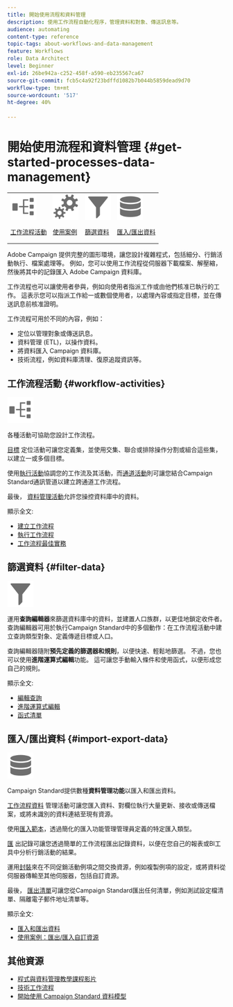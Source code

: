 ```yaml
---
title: 開始使用流程和資料管理
description: 使用工作流程自動化程序，管理資料和對象、傳送訊息等。
audience: automating
content-type: reference
topic-tags: about-workflows-and-data-management
feature: Workflows
role: Data Architect
level: Beginner
exl-id: 26be942a-c252-458f-a590-eb235567ca67
source-git-commit: fcb5c4a92f23bdffd1082b7b044b5859dead9d70
workflow-type: tm+mt
source-wordcount: '517'
ht-degree: 40%

---
```


# 開始使用流程和資料管理 {#get-started-processes-data-management}

<table>
<tr>
<td><img src="assets/do-not-localize/icon_workflows.svg" width="60px"><p><a href="#workflow-activities">工作流程活動</a></p></td><td><img src="assets/do-not-localize/icon_activities.svg" width="60px"><p><a href="../../automating/using/workflow-created-query-with-complement.md">使用案例</a></p></td><td><img src="assets/do-not-localize/icon_filter.svg" width="60px"><p><a href="#filter-data">篩選資料</a></p></td>
<td><img src="assets/do-not-localize/icon_manage.svg" width="60px"><p><a href="#import-export-data">匯入/匯出資料</a></p></td></tr>
</table>

Adobe Campaign 提供完整的圖形環境，讓您設計複雜程式，包括細分、行銷活動執行、檔案處理等。 例如，您可以使用工作流程從伺服器下載檔案、解壓縮，然後將其中的記錄匯入 Adobe Campaign 資料庫。

工作流程也可以讓使用者參與，例如向使用者指派工作或由他們核准已執行的工作。 這表示您可以指派工作給一或數個使用者，以處理內容或指定目標，並在傳送訊息前核准證明。

工作流程可用於不同的內容，例如：

* 定位以管理對象或傳送訊息。
* 資料管理 (ETL)，以操作資料。
* 將資料匯入 Campaign 資料庫。
* 技術流程，例如資料庫清理、復原追蹤資訊等。

## 工作流程活動 {#workflow-activities}

<img src="assets/do-not-localize/icon_workflows.svg" width="60px">

各種活動可協助您設計工作流程。

[目標](../../automating/using/about-targeting-activities.md) 定位活動可讓您定義集，並使用交集、聯合或排除操作分割或組合這些集，以建立一或多個目標。

使用[執行活動](../../automating/using/about-execution-activities.md)協調您的工作流及其活動，而[通道活動](../../automating/using/about-channel-activities.md)則可讓您結合Campaign Standard通訊管道以建立跨通道工作流程。

最後， [資料管理活動](../../automating/using/about-data-management-activities.md)允許您操控資料庫中的資料。

顯示全文:

* [建立工作流程](../../automating/using/building-a-workflow.md)
* [執行工作流程](../../automating/using/about-workflow-execution.md)
* [工作流程最佳實務](../../automating/using/best-practices-workflows.md)

## 篩選資料 {#filter-data}

<img src="assets/do-not-localize/icon_filter.svg" width="60px">

運用&#x200B;**查詢編輯器**&#x200B;來篩選資料庫中的資料，並建置人口族群，以更佳地鎖定收件者。 查詢編輯器可用於執行Campaign Standard中的多個動作：在工作流程活動中建立查詢類型對象、定義傳遞目標或人口。

查詢編輯器隨附&#x200B;**預先定義的篩選器和規則**，以便快速、輕鬆地篩選。 不過，您也可以使用&#x200B;**進階運算式編輯**&#x200B;功能。 這可讓您手動輸入條件和使用函式，以便形成您自己的規則。

顯示全文:

* [編輯查詢](../../automating/using/editing-queries.md)
* [進階運算式編輯](../../automating/using/advanced-expression-editing.md)
* [函式清單](../../automating/using/list-of-functions.md)

## 匯入/匯出資料 {#import-export-data}

<img src="assets/do-not-localize/icon_manage.svg" width="60px">

Campaign Standard提供數種&#x200B;**資料管理功能**&#x200B;以匯入和匯出資料。

[工作流程資料](../../automating/using/about-data-management-activities.md) 管理活動可讓您匯入資料、對欄位執行大量更新、接收或傳送檔案，或將未識別的資料連結至現有資源。

使用[匯入範本](../../automating/using/importing-data-with-import-templates.md)，透過簡化的匯入功能管理管理員定義的特定匯入類型。

[匯](../../automating/using/exporting-logs.md) 出記錄可讓您透過簡單的工作流程匯出記錄資料，以便在您自己的報表或BI工具中分析行銷活動的結果。

運用[封裝](../../automating/using/managing-packages.md)來在不同促銷活動例項之間交換資源，例如複製例項的設定，或將資料從伺服器傳輸至其他伺服器，包括自訂資源。

最後， [匯出清單](../../automating/using/exporting-lists.md)可讓您從Campaign Standard匯出任何清單，例如測試設定檔清單、隔離電子郵件地址清單等。

顯示全文:

* [匯入和匯出資料](../../automating/using/about-data-import-and-export.md)
* [使用案例：匯出/匯入自訂資源](../../automating/using/exporting-importing-custom-resources.md)

## 其他資源

* [程式與資料管理教學課程影片](https://experienceleague.adobe.com/docs/campaign-standard-learn/tutorials/managing-processes-and-data/creating-a-workflow.html?lang=zh-Hant)
* [技術工作流程](../../administration/using/technical-workflows.md)
* [開始使用 Campaign Standard 資料模型](../../developing/using/get-started-data-model.md)
